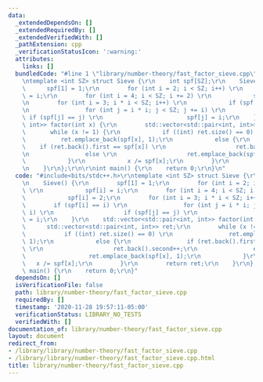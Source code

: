 ```yaml
---
data:
  _extendedDependsOn: []
  _extendedRequiredBy: []
  _extendedVerifiedWith: []
  _pathExtension: cpp
  _verificationStatusIcon: ':warning:'
  attributes:
    links: []
  bundledCode: "#line 1 \"library/number-theory/fast_factor_sieve.cpp\"\n#include<bits/stdc++.h>\r\
    \ntemplate <int SZ> struct Sieve {\r\n    int spf[SZ];\r\n    Sieve() {\r\n  \
    \      spf[1] = 1;\r\n        for (int i = 2; i < SZ; i++) \r\n            spf[i]\
    \ = i;\r\n        for (int i = 4; i < SZ; i += 2) \r\n            spf[i] = 2;\r\
    \n        for (int i = 3; i * i < SZ; i++) \r\n            if (spf[i] == i) \r\
    \n                for (int j = i * i; j < SZ; j += i) \r\n                   \
    \ if (spf[j] == j) \r\n                        spf[j] = i;\r\n    }\r\n    std::vector<std::pair<int,\
    \ int>> factor(int x) {\r\n        std::vector<std::pair<int, int>> ret;\r\n \
    \       while (x != 1) {\r\n            if ((int) ret.size() == 0) \r\n      \
    \          ret.emplace_back(spf[x], 1);\r\n            else {\r\n            \
    \    if (ret.back().first == spf[x]) \r\n                    ret.back().second++;\r\
    \n                else \r\n                    ret.emplace_back(spf[x], 1);\r\n\
    \            }\r\n            x /= spf[x];\r\n        }\r\n        return ret;\r\
    \n    }\r\n};\r\n\r\nint main() {\r\n    return 0;\r\n}\n"
  code: "#include<bits/stdc++.h>\r\ntemplate <int SZ> struct Sieve {\r\n    int spf[SZ];\r\
    \n    Sieve() {\r\n        spf[1] = 1;\r\n        for (int i = 2; i < SZ; i++)\
    \ \r\n            spf[i] = i;\r\n        for (int i = 4; i < SZ; i += 2) \r\n\
    \            spf[i] = 2;\r\n        for (int i = 3; i * i < SZ; i++) \r\n    \
    \        if (spf[i] == i) \r\n                for (int j = i * i; j < SZ; j +=\
    \ i) \r\n                    if (spf[j] == j) \r\n                        spf[j]\
    \ = i;\r\n    }\r\n    std::vector<std::pair<int, int>> factor(int x) {\r\n  \
    \      std::vector<std::pair<int, int>> ret;\r\n        while (x != 1) {\r\n \
    \           if ((int) ret.size() == 0) \r\n                ret.emplace_back(spf[x],\
    \ 1);\r\n            else {\r\n                if (ret.back().first == spf[x])\
    \ \r\n                    ret.back().second++;\r\n                else \r\n  \
    \                  ret.emplace_back(spf[x], 1);\r\n            }\r\n         \
    \   x /= spf[x];\r\n        }\r\n        return ret;\r\n    }\r\n};\r\n\r\nint\
    \ main() {\r\n    return 0;\r\n}"
  dependsOn: []
  isVerificationFile: false
  path: library/number-theory/fast_factor_sieve.cpp
  requiredBy: []
  timestamp: '2020-11-28 19:57:11-05:00'
  verificationStatus: LIBRARY_NO_TESTS
  verifiedWith: []
documentation_of: library/number-theory/fast_factor_sieve.cpp
layout: document
redirect_from:
- /library/library/number-theory/fast_factor_sieve.cpp
- /library/library/number-theory/fast_factor_sieve.cpp.html
title: library/number-theory/fast_factor_sieve.cpp
---
```

